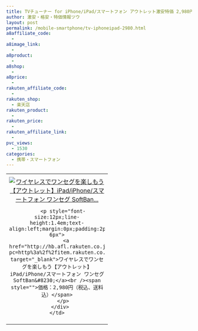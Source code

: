 ```yaml
---
title: TVチューナー for iPhone/iPad/スマートフォン アウトレット激安特価 2,980円！送料無料！
author: 激安・格安・特価情報ツウ
layout: post
permalink: /mobile-smartphone/tv-iphoneipad-2980.html
a8affiliate_code:
  - 
a8image_link:
  - 
a8product:
  - 
a8shop:
  - 
a8price:
  - 
rakuten_affiliate_code:
  - 
rakuten_shop:
  - 楽天店
rakuten_product:
  - 
rakuten_price:
  - 
rakuten_affiliate_link:
  - 
pvc_views:
  - 1530
categories:
  - 携帯・スマートフォン
---
```

<table border="0" cellpadding="0" cellspacing="0">
  <tr>
    <td valign="top">
      <div style="border:1px none;margin:0px;padding:6px 0px;width:260px;text-align:center;float:left">
        <a href="http://hb.afl.rakuten.co.jp/hgc/12fe8b2d.f743a4d8.12fe8b2e.66d72c88/?pc=http%3a%2f%2fitem.rakuten.co.jp%2fsoftbankselection%2f10002195%2f%3fscid%3daf_link_tbl&m=http%3a%2f%2fm.rakuten.co.jp%2fsoftbankselection%2fi%2f10002195%2f" target="_blank"><img src="http://hbb.afl.rakuten.co.jp/hgb/?pc=http%3a%2f%2fthumbnail.image.rakuten.co.jp%2f%400_mall%2fsoftbankselection%2fcabinet%2fjan_img_02%2fimg82053026.jpg%3f_ex%3d240x240&m=http%3a%2f%2fthumbnail.image.rakuten.co.jp%2f%400_mall%2fsoftbankselection%2fcabinet%2fjan_img_02%2fimg82053026.jpg" alt="ワイヤレスでワンセグを楽しもう【アウトレット】iPad/iPhone/スマートフォン ワンセグ SoftBan..." border="0" style="margin:0px;padding:0px" /></a> 
        
        <p style="font-size:12px;line-height:1.4em;text-align:left;margin:0px;padding:2px 6px">
          <a href="http://hb.afl.rakuten.co.jp/hgc/12fe8b2d.f743a4d8.12fe8b2e.66d72c88/?pc=http%3a%2f%2fitem.rakuten.co.jp%2fsoftbankselection%2f10002195%2f%3fscid%3daf_link_tbl&m=http%3a%2f%2fm.rakuten.co.jp%2fsoftbankselection%2fi%2f10002195%2f" target="_blank">ワイヤレスでワンセグを楽しもう【アウトレット】iPad/iPhone/スマートフォン ワンセグ SoftBan&#8230;</a><br /><span style="">価格：2,980円（税込、送料込）</span>
        </p>
      </div>
    </td>
  </tr>
</table>